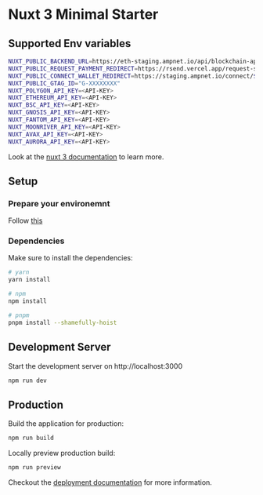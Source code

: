 
# Nuxt 3 Minimal Starter

## Supported Env variables

```bash
NUXT_PUBLIC_BACKEND_URL=https://eth-staging.ampnet.io/api/blockchain-api/v1
NUXT_PUBLIC_REQUEST_PAYMENT_REDIRECT=https://rsend.vercel.app/request-send/${id}/action
NUXT_PUBLIC_CONNECT_WALLET_REDIRECT=https://staging.ampnet.io/connect/${id}
NUXT_PUBLIC_GTAG_ID="G-XXXXXXXX"
NUXT_POLYGON_API_KEY=<API-KEY>
NUXT_ETHEREUM_API_KEY=<API-KEY>
NUXT_BSC_API_KEY=<API-KEY>
NUXT_GNOSIS_API_KEY=<API-KEY>
NUXT_FANTOM_API_KEY=<API-KEY>
NUXT_MOONRIVER_API_KEY=<API-KEY>
NUXT_AVAX_API_KEY=<API-KEY>
NUXT_AURORA_API_KEY=<API-KEY>
```

Look at the [nuxt 3 documentation](https://v3.nuxtjs.org) to learn more.

## Setup

### Prepare your environemnt

Follow [this](https://v3.nuxtjs.org/getting-started/quick-start#prerequisites
)

### Dependencies

Make sure to install the dependencies:

```bash
# yarn
yarn install

# npm
npm install

# pnpm
pnpm install --shamefully-hoist
```

## Development Server

Start the development server on http://localhost:3000

```bash
npm run dev
```

## Production

Build the application for production:

```bash
npm run build
```

Locally preview production build:

```bash
npm run preview
```

Checkout the [deployment documentation](https://v3.nuxtjs.org/guide/deploy/presets) for more information.
